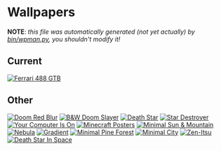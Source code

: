 # Wallpapers

**NOTE**: _this file was automatically generated (not yet actually) by [bin/wpman.py](https://github.com/TheDarkBug/DotFiles/blob/main/bin/wpman.py), you shouldn't modify it!_

## Current

[![Ferrari 488 GTB](https://r4.wallpaperflare.com/wallpaper/852/146/553/car-red-vehicle-ferrari-488-gtb-wallpaper-f36ad7fa554ec45ded8c7512ebe8ef35.jpg)](https://www.wallpaperflare.com/red-ferrari-488-gtb-car-vehicle-motor-vehicle-mode-of-transportation-wallpaper-pnvwf)

## Other

[![Doom Red Blur](https://r4.wallpaperflare.com/wallpaper/906/911/804/video-games-doom-game-wallpaper-38167d88d0801cd8801cb1eef892640a.jpg)](https://www.wallpaperflare.com/doom-wallpaper-video-games-doom-game-text-close-up-religion-wallpaper-hpbkb)
[![B&W Doom Slayer](https://r4.wallpaperflare.com/wallpaper/107/537/187/doom-game-video-games-doom-2016-wallpaper-28468d7820e04cd8109c31ce7822040a.jpg)](https://www.wallpaperflare.com/person-holding-rifle-wallpaper-doom-game-video-games-doom-2016-wallpaper-ptbcw)
[![Death Star](https://r4.wallpaperflare.com/wallpaper/1005/822/563/star-wars-death-star-at-at-space-wallpaper-abe6bced53f1bfb9a5847bf93dac5c90.jpg)](https://www.wallpaperflare.com/star-wars-star-destroyer-wallpaper-death-star-at-at-space-wallpaper-mxva)
[![Star Destroyer](https://r4.wallpaperflare.com/wallpaper/581/864/856/imperial-class-star-destroyer-wallpaper-3da50da6ed6bd846c4bc956940432d58.jpg)](https://www.wallpaperflare.com/imperial-class-star-destroyer-star-wars-star-destroyer-wallpaper-wallpaper-ptaiq)
[![Your Computer Is On](https://r4.wallpaperflare.com/wallpaper/465/78/448/humor-motivational-black-background-minimalism-wallpaper-f9b048ed415aad0be6e7889f1041a6ad.jpg)](https://www.wallpaperflare.com/off-on-text-overlay-humor-motivational-black-background-minimalism-wallpaper-hqhr)
[![Minecraft Posters](https://r4.wallpaperflare.com/wallpaper/174/742/406/minecraft-video-games-wallpaper-db06cc1d73d10f39a5942bb94d7c5c40.jpg)](https://www.wallpaperflare.com/minecraft-collage-poster-video-games-architecture-building-wallpaper-aio)
[![Minimal Sun & Mountain](https://r4.wallpaperflare.com/wallpaper/658/800/994/simple-simple-background-minimalism-black-background-wallpaper-f8967d3850106c9810dce14e7892047a.jpg)](https://www.wallpaperflare.com/silhouette-of-mountain-simple-simple-background-minimalism-wallpaper-phxwd)
[![Nebula](https://r4.wallpaperflare.com/wallpaper/824/766/324/nebula-4k-teal-turquoise-wallpaper-032b333ddd19ab25df069207c82bc838.jpg)](https://www.wallpaperflare.com/nebula-4k-teal-turquoise-8k-wallpaper-qpnrh)
[![Gradient](https://r4.wallpaperflare.com/wallpaper/707/220/899/gradient-blue-pink-abstract-art-wallpaper-a33b436d2de9cbc5dfa6225748ab3818.jpg)](https://www.wallpaperflare.com/gradient-blue-pink-abstract-art-wallpaper-cvxen)
[![Minimal Pine Forest](https://r4.wallpaperflare.com/wallpaper/591/300/904/mountains-minimalism-forest-firewatch-wallpaper-e856bda8e0e0bc18904c41be18a274da.jpg)](https://www.wallpaperflare.com/pine-trees-field-firewatch-game-wallpaper-mountains-minimalism-wallpaper-ctu)
[![Minimal City](https://r4.wallpaperflare.com/wallpaper/573/824/918/home-minimalism-night-vector-the-city-hd-wallpaper-2605ff3363c50ecb8c5e79551197c626.jpg)](https://www.wallpaperflare.com/home-minimalism-night-vector-the-city-light-style-building-wallpaper-goavt)
[![Zen-Itsu](https://r4.wallpaperflare.com/wallpaper/869/512/849/anime-demon-slayer-kimetsu-no-yaiba-zenitsu-agatsuma-hd-wallpaper-f2f12240fdf64e0b1ab802850008e9d2.jpg)](https://www.wallpaperflare.com/anime-demon-slayer-kimetsu-no-yaiba-zenitsu-agatsuma-wallpaper-gipyg)
[![Death Star In Space](https://r4.wallpaperflare.com/wallpaper/341/566/430/star-wars-death-star-artwork-space-wallpaper-8ba63c4d63510f39f5e4dbd9eddc7cd0.jpg)](https://www.wallpaperflare.com/outer-space-illustration-star-wars-death-star-artwork-purple-wallpaper-ppbfz)
